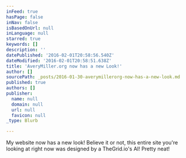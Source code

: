 ```yaml
---
inFeed: true
hasPage: false
inNav: false
isBasedOnUrl: null
inLanguage: null
starred: true
keywords: []
description: ''
datePublished: '2016-02-01T20:58:56.540Z'
dateModified: '2016-02-01T20:58:51.638Z'
title: 'AveryMiller.org now has a new Look!'
author: []
sourcePath: _posts/2016-01-30-averymillerorg-now-has-a-new-look.md
published: true
authors: []
publisher:
  name: null
  domain: null
  url: null
  favicon: null
_type: Blurb

---
```

My website now has a new look! Believe it or not, this entire site you're looking at right now was designed by a TheGrid.io's AI! Pretty neat!